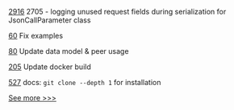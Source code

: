 
[2916](https://github.com/hyperledger/besu/pull/2916) 2705 - logging unused request fields during serialization for JsonCallParameter class

[60](https://github.com/hyperledger-labs/orion-sdk-go/pull/60) Fix examples

[80](https://github.com/hyperledger/iroha-javascript/pull/80) Update data model & peer usage

[205](https://github.com/hyperledger-labs/orion-server/pull/205) Update docker build

[527](https://github.com/hyperledger-labs/solang/pull/527) docs: `git clone --depth 1` for installation


[See more >>>](https://start-here.hyperledger.org/pull-requests)
